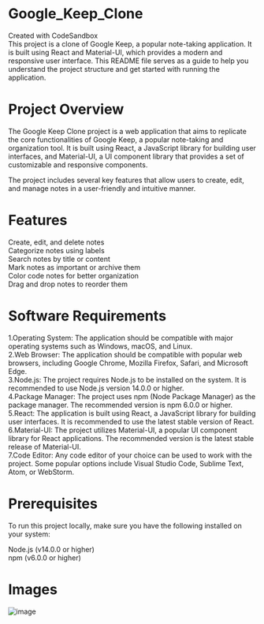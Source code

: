 # Google_Keep_Clone
Created with CodeSandbox  
This project is a clone of Google Keep, a popular note-taking application. It is built using React and Material-UI, which provides a modern and responsive user interface. This README file serves as a guide to help you understand the project structure and get started with running the application.  

# Project Overview
The Google Keep Clone project is a web application that aims to replicate the core functionalities of Google Keep, a popular note-taking and organization tool. It is built using React, a JavaScript library for building user interfaces, and Material-UI, a UI component library that provides a set of customizable and responsive components.

The project includes several key features that allow users to create, edit, and manage notes in a user-friendly and intuitive manner. 

# Features  
Create, edit, and delete notes  
Categorize notes using labels  
Search notes by title or content  
Mark notes as important or archive them  
Color code notes for better organization  
Drag and drop notes to reorder them  

# Software Requirements
1.Operating System: The application should be compatible with major operating systems such as Windows, macOS, and Linux.  
2.Web Browser: The application should be compatible with popular web browsers, including Google Chrome, Mozilla Firefox, Safari, and Microsoft Edge.  
3.Node.js: The project requires Node.js to be installed on the system. It is recommended to use Node.js version 14.0.0 or higher.  
4.Package Manager: The project uses npm (Node Package Manager) as the package manager. The recommended version is npm 6.0.0 or higher.  
5.React: The application is built using React, a JavaScript library for building user interfaces. It is recommended to use the latest stable version of React.  
6.Material-UI: The project utilizes Material-UI, a popular UI component library for React applications. The recommended version is the latest stable release of Material-UI.  
7.Code Editor: Any code editor of your choice can be used to work with the project. Some popular options include Visual Studio Code, Sublime Text, Atom, or WebStorm.  



# Prerequisites  
To run this project locally, make sure you have the following installed on your system: 

Node.js (v14.0.0 or higher)  
npm (v6.0.0 or higher)  

# Images
![image](https://github.com/lunaticfringe18/Google_Keep_Clone/assets/108046649/05489b11-9808-4414-9418-abedf3f230a8)

 
